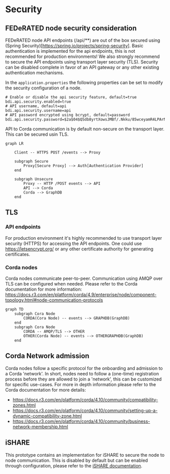 # Security

## FEDeRATED node security consideration

FEDeRATED node API endpoints (/api/**) are out of the box secured using (Spring Security)[https://spring.io/projects/spring-security]. Basic authentication is
implemented for the api endpoints, this is not recommended for production environments! We also strongly recommend to 
 secure the API endpoints using transport layer security (TLS). Security can be disabled complete in favor of an API 
gateway or any other existing authentication mechanisms.

In the `application.properties` the following properties can be set to modify the security configuration of a node.

```properties
# Enable or disable the api security feature, default=true
bdi.api.security.enabled=true
# API username, default=api
bdi.api.security.username=api
# API password encrypted using bcrypt, default=password
bdi.api.security.password=$2a$04$QSdb8yrtXowsJMBf/.Nkku/85wceyamR4LPArNCwE264bXtATef8m
```

API to Corda communication is by default non-secure on the transport
layer. This can be secured usin TLS. 

```mermaid
graph LR
    
    Client -- HTTPS POST /events --> Proxy
    
    subgraph Secure 
        Proxy[Secure Proxy] --> Auth[Authentication Provider]      
    end
        
    subgraph Unsecure
        Proxy -- HTTP /POST events --> API
        API --> Corda
        Corda --> GraphDB
    end
```

## TLS

### API endpoints

For production environment it's highly recommended to use transport layer security (HTTPS) for accessing the API endpoints. One could use https://letsencrypt.org/ or any other certificate authority for generating certificates.

### Corda nodes

Corda nodes communicate peer-to-peer. Communication using AMQP over TLS can be configured when needed. Please refer to the Corda documentation for more information: https://docs.r3.com/en/platform/corda/4.9/enterprise/node/component-topology.html#node-communication-protocols

```mermaid
graph TD
    subgraph Cora Node 
        CORDA(Cora Node) -- events --> GRAPHDB(GraphDB)
    end
    subgraph Cora Node
        CORDA -- AMQP/TLS --> OTHER
        OTHER(Corda Node) -- events --> OTHERGRAPHDB(GraphDB)
    end
```


## Corda Network admission

Corda nodes follow a specific protocol for the onboarding and admission to a Corda 'network'. In short, nodes need to follow a (one-time) registration
process before they are allowed to join a 'network', this can be customized for specific use-cases. For more in depth information please refer to the Corda documentation for more details:

* https://docs.r3.com/en/platform/corda/4.10/community/compatibility-zones.html
* https://docs.r3.com/en/platform/corda/4.10/community/setting-up-a-dynamic-compatibility-zone.html
* https://docs.r3.com/en/platform/corda/4.10/community/business-network-membership.html

## iSHARE

This prototype contains an implementation for iSHARE to secure the node to node communication. This is disabled by default but can be enabled through configuration, please refer to the [iSHARE documentation](ishare.md).